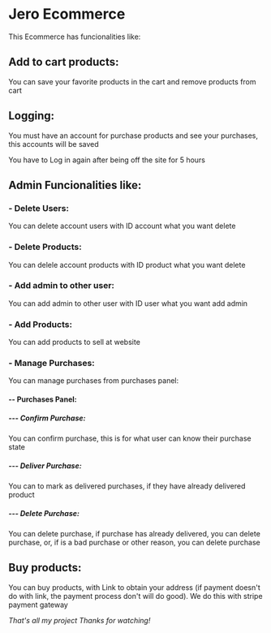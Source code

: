 <h1>Jero Ecommerce</h1>
<p>This Ecommerce has funcionalities like: </p>

<h2>Add to cart products: </h2>
<p>You can save your favorite products in the cart and remove products from cart</p>

<h2>Logging: </h2>
<p>You must have an account for purchase products and see your purchases, this accounts will be saved</p>
<p>You have to Log in again after being off the site for 5 hours</p>

<h2>Admin Funcionalities like: </h2>

<h3>- Delete Users: </h3>
<p>You can delete account users with ID account what you want delete</p>

<h3>- Delete Products: </h3>
<p>You can delele account products with ID product what you want delete</p>

<h3>- Add admin to other user: </h3>
<p>You can add admin to other user with ID user what you want add admin</p>

<h3>- Add Products: </h3>
<p>You can add products to sell at website</p>

<h3>- Manage Purchases: </h3>
<p>You can manage purchases from purchases panel: </p>

<h4>-- Purchases Panel: </h4>
<h5>--- Confirm Purchase: </h5>
<p>You can confirm purchase, this is for what user can know their purchase state</p>

<h5>--- Deliver Purchase: </h5>
<p>You can to mark as delivered purchases, if they have already delivered product</p>

<h5>--- Delete Purchase: </h5>
<p>You can delete purchase, if purchase has already delivered, you can delete purchase, or, if is a bad purchase or other reason, you can delete purchase</p>

<h2>Buy products: </h2>
<p>You can buy products, with Link to obtain your address (if payment doesn't do with link, the payment process don't will do good). We do this with stripe payment gateway</p>

<em>That's all my project</em>
<em>Thanks for watching!</em>
